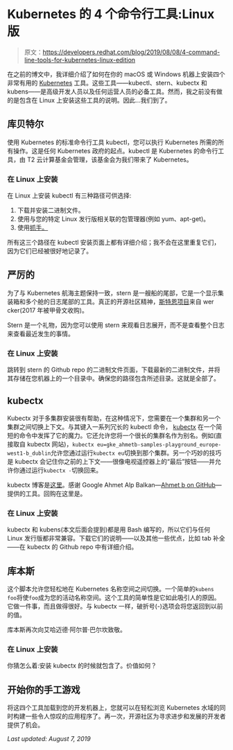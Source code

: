 # Kubernetes 的 4 个命令行工具:Linux 版

> 原文：<https://developers.redhat.com/blog/2019/08/08/4-command-line-tools-for-kubernetes-linux-edition>

在之前的博文中，我详细介绍了如何在你的 macOS 或 Windows 机器上安装四个非常有用的 [Kubernetes](https://developers.redhat.com/topics/kubernetes/) 工具。这些工具——kubectl、stern、kubectx 和 kubens——是高级开发人员以及任何运营人员的必备工具。然而，我之前没有做的是包含在 Linux 上安装这些工具的说明。因此...我们到了。

## 库贝特尔

使用 Kubernetes 的标准命令行工具 kubectl，您可以执行 Kubernetes 所需的所有操作。这是任何 Kubernetes 政府的起点。kubectl 是 Kubernetes 的命令行工具，由 T2 云计算基金会管理，该基金会为我们带来了 Kubernetes。

### 在 Linux 上安装

在 Linux 上安装 kubectl 有三种路径可供选择:

1.  下载并安装二进制文件。
2.  使用与您的特定 Linux 发行版相关联的包管理器(例如 yum、apt-get)。
3.  使用[抓手。](https://snapcraft.io/docs)

所有这三个路径在 kubectl 安装页面上都有详细介绍；我不会在这里重复它们，因为它们已经被很好地记录了。

## 严厉的

为了与 Kubernetes 航海主题保持一致，stern 是一艘船的尾部，它是一个显示集装箱和多个舱的日志尾部的工具。真正的开源社区精神，[斯特恩项目](https://github.com/wercker/stern/tree/master/stern)来自 wer cker(2017 年被甲骨文收购)。

Stern 是一个礼物，因为您可以使用 stern 来观看日志展开，而不是查看整个日志来查看最近发生的事情。

### 在 Linux 上安装

跳转到 stern 的 Github repo 的二进制文件页面，下载最新的二进制文件，并将其存储在您机器上的一个目录中。确保您的路径包含所述目录。这就是全部了。

## kubectx

Kubectx 对于多集群安装很有帮助，在这种情况下，您需要在一个集群和另一个集群之间切换上下文。与其键入一系列冗长的 kubectl 命令， [kubectx](https://github.com/ahmetb/kubectx) 在一个简短的命令中发挥了它的魔力。它还允许您将一个很长的集群名作为别名。例如(直接取自 kubectx 网站)，`kubectx eu=gke_ahmetb-samples-playground_europe-west1-b_dublin`允许您通过运行`kubectx eu`切换到那个集群。另一个巧妙的技巧是 kubectx 会记住你之前的上下文——很像电视遥控器上的“最后”按钮——并允许你通过运行`kubectx -`切换回来。

kubectx 博客是[这里](https://ahmet.im/blog/kubectx/)。感谢 Google Ahmet Alp Balkan—[Ahmet b on GitHub](https://github.com/ahmetb)—提供的工具。回购在这里是。

### 在 Linux 上安装

kubectx 和 kubens(本文后面会提到)都是用 Bash 编写的，所以它们与任何 Linux 发行版都非常兼容。下载它们的说明——以及其他一些优点，比如 tab 补全——在 kubectx 的 Github repo 中有详细介绍。

## 库本斯

这个脚本允许您轻松地在 Kubernetes 名称空间之间切换。一个简单的`kubens foo`将使`foo`成为您的活动名称空间。这个工具的简单性是它如此吸引人的原因。它做一件事，而且做得很好。与 kubectx 一样，破折号(-)选项会将您返回到以前的值。

库本斯再次向艾哈迈德·阿尔普·巴尔坎致敬。

### 在 Linux 上安装

你猜怎么着:安装 kubectx 的时候就包含了。价值如何？

## 开始你的手工游戏

将这四个工具加载到您的开发机器上，您就可以在轻松浏览 Kubernetes 水域的同时构建一些令人惊叹的应用程序了。再一次，开源社区为寻求进步和发展的开发者提供了机会。

*Last updated: August 7, 2019*